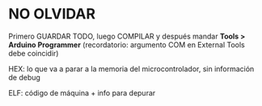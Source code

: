 # NO OLVIDAR

Primero GUARDAR TODO, luego COMPILAR y después mandar **Tools > Arduino Programmer** (recordatorio: argumento COM en External Tools debe coincidir)

HEX: lo que va a parar a la memoria del microcontrolador, sin información de debug

ELF: código de máquina + info para depurar
